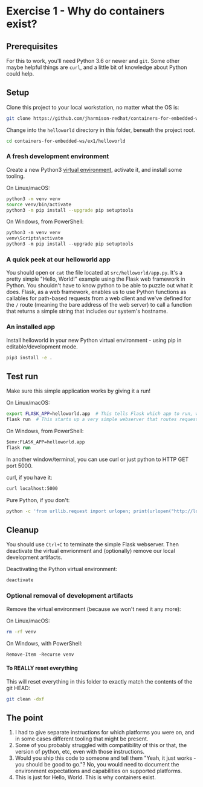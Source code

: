 # Exercise 1 - Why do containers exist?

## Prerequisites

For this to work, you'll need Python 3.6 or newer and `git`. Some other maybe helpful things are `curl`, and a little bit of knowledge about Python could help.

## Setup

Clone this project to your local workstation, no matter what the OS is:

```sh
git clone https://github.com/jharmison-redhat/containers-for-embedded-ws
```

Change into the `helloworld` directory in this folder, beneath the project root.

```sh
cd containers-for-embedded-ws/ex1/helloworld
```

### A fresh development environment

Create a new Python3 [virtual environment](https://docs.python.org/3/tutorial/venv.html), activate it, and install some tooling.

On Linux/macOS:

```sh
python3 -m venv venv
source venv/bin/activate
python3 -m pip install --upgrade pip setuptools
```

On Windows, from PowerShell:

```ps
python3 -m venv venv
venv\Scripts\activate
python3 -m pip install --upgrade pip setuptools
```

### A quick peek at our helloworld app

You should open or `cat` the file located at `src/helloworld/app.py`. It's a pretty simple "Hello, World!" example using the Flask web framework in Python. You shouldn't have to know python to be able to puzzle out what it does. Flask, as a web framework, enables us to use Python functions as callables for path-based requests from a web client and we've defined for the `/` route (meaning the bare address of the web server) to call a function that returns a simple string that includes our system's hostname.

### An installed app

Install helloworld in your new Python virtual environment - using pip in editable/development mode.

```sh
pip3 install -e .
```

## Test run

Make sure this simple application works by giving it a run!

On Linux/macOS:

```sh
export FLASK_APP=helloworld.app  # This tells Flask which app to run, we're using the one we installed
flask run  # This starts up a very simple webserver that routes requests according to our app definition
```

On Windows, from PowerShell:

```ps
$env:FLASK_APP=helloworld.app
flask run
```

In another window/terminal, you can use curl or just python to HTTP GET port 5000.

curl, if you have it:

```sh
curl localhost:5000
```

Pure Python, if you don't:

```sh
python -c 'from urllib.request import urlopen; print(urlopen("http://localhost:5000").read().decode().strip())'
```

## Cleanup

You should use `Ctrl+C` to terminate the simple Flask webserver. Then deactivate the virtual envrionment and (optionally) remove our local development artifacts.

Deactivating the Python virtual environment:

```sh
deactivate
```

### Optional removal of development artifacts

Remove the virtual environment (because we won't need it any more):

On Linux/macOS:

```sh
rm -rf venv
```

On Windows, with PowerShell:

```ps
Remove-Item -Recurse venv
```

#### To REALLY reset everything

This will reset everything in this folder to exactly match the contents of the git HEAD:

```sh
git clean -dxf
```

## The point

1. I had to give separate instructions for which platforms you were on, and in some cases different tooling that might be present.
1. Some of you probably struggled with compatibility of this or that, the version of python, etc, even with those instructions.
1. Would you ship this code to someone and tell them "Yeah, it just works - you should be good to go."? No, you would need to document the environment expectations and capabilities on supported platforms.
1. This is just for Hello, World. This is why containers exist.
